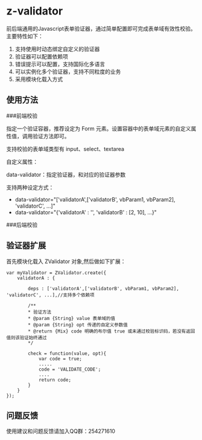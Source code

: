 z-validator
===========

前后端通用的Javascript表单验证器，通过简单配置即可完成表单域有效性校验。主要特性如下：

1. 支持使用时动态绑定自定义的验证器
2. 验证器可以配置依赖项
3. 错误提示可以配置，支持国际化多语言
4. 可以实例化多个验证器，支持不同粒度的业务
5. 采用模块化载入方式


使用方法
--------

###前端校验

指定一个验证容器，推荐设定为 Form 元素。设置容器中的表单域元素的自定义属性值，调用验证方法即可。

支持校验的表单域类型有 input、select、textarea

自定义属性：

data-validator：指定验证器，和对应的验证器参数

支持两种设定方式：

- data-validator="['validatorA',['validatorB', vbParam1, vbParam2], 'validatorC', ...]"
- data-validator="{'validatorA' : '', 'validatorB' : [2, 10], ...}"


###后端校验


验证器扩展
----------

首先模块化载入 ZValidator 对象,然后做如下扩展：

    var myValidator = ZValidator.create({
        validatorA : {

            deps : ['validatorA',['validatorB', vbParam1, vbParam2], 'validatorC', ...],//支持多个依赖项

            /**
            * 验证方法
            * @param {String} value 表单域的值
            * @param {String} opt 传递的自定义参数值
            * @return {Mix} code 明确的布尔值 true 或未通过校验标识码，若没有返回值则该验证始终通过
            */

            check = function(value, opt){
                var code = true;
                .....
                code = 'VALIDATE_CODE';
                ....
                return code;
            }
        }
    });

问题反馈
--------
使用建议和问题反馈请加入QQ群：254271610


